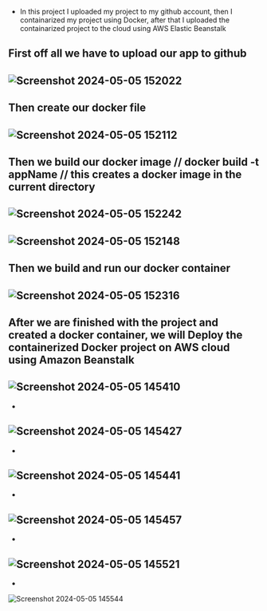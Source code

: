 * In this project I uploaded my project to my github account, then I containarized my project using Docker, after that I uploaded the containarized project to the cloud using AWS Elastic Beanstalk

First off all we have to upload our app to github
-
![Screenshot 2024-05-05 152022](https://github.com/Zakaria-Khuda-Dady/Docker-AWS-alien-invader/assets/148376197/ffa38a12-a205-418f-b2a3-cbc6e1a5d97b)
-
Then create our docker file
-
![Screenshot 2024-05-05 152112](https://github.com/Zakaria-Khuda-Dady/Docker-AWS-alien-invader/assets/148376197/2e631954-8541-4c36-8ace-84c14911f365)
-
Then we build our docker image // docker build -t appName // this creates a docker image in the current directory
-
![Screenshot 2024-05-05 152242](https://github.com/Zakaria-Khuda-Dady/Docker-AWS-alien-invader/assets/148376197/44bc4a62-5903-4ab6-a670-c612b731e99a)
-
![Screenshot 2024-05-05 152148](https://github.com/Zakaria-Khuda-Dady/Docker-AWS-alien-invader/assets/148376197/bb93f37f-6ae7-4756-9d00-e313231f9934)
-
Then we build and run our docker container 
-
![Screenshot 2024-05-05 152316](https://github.com/Zakaria-Khuda-Dady/Docker-AWS-alien-invader/assets/148376197/b3ecd3ac-2e04-42f1-83f5-00e22766f050)
-
After we are finished with the project and created a docker container, we will Deploy the containerized Docker project on AWS cloud using Amazon Beanstalk
-
![Screenshot 2024-05-05 145410](https://github.com/Zakaria-Khuda-Dady/Docker-AWS-alien-invader/assets/148376197/60fa80f2-f033-4806-aa3c-daa3737ead07)
-
-
![Screenshot 2024-05-05 145427](https://github.com/Zakaria-Khuda-Dady/Docker-AWS-alien-invader/assets/148376197/681a3fd6-3d8b-40f6-8bba-1c5f120b3c95)
-
-
![Screenshot 2024-05-05 145441](https://github.com/Zakaria-Khuda-Dady/Docker-AWS-alien-invader/assets/148376197/d4e1a4fa-6015-40fc-90bc-e938e1f36eb5)
-
-
![Screenshot 2024-05-05 145457](https://github.com/Zakaria-Khuda-Dady/Docker-AWS-alien-invader/assets/148376197/f83a3b14-a21b-4998-bc04-d3b78784d222)
-
-
![Screenshot 2024-05-05 145521](https://github.com/Zakaria-Khuda-Dady/Docker-AWS-alien-invader/assets/148376197/3d3886d9-6bdd-4485-9cd6-02f5ad5016f5)
-
-
![Screenshot 2024-05-05 145544](https://github.com/Zakaria-Khuda-Dady/Docker-AWS-alien-invader/assets/148376197/7529e69c-7022-4bf7-944e-aa1b1d894ee0)
